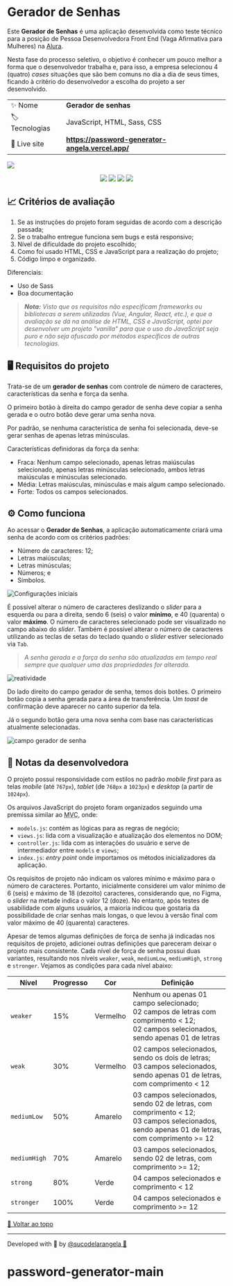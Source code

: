 <div id='top'>

# Gerador de Senhas

</div>

Este **Gerador de Senhas** é uma aplicação desenvolvida como teste técnico para a posição de Pessoa Desenvolvedora Front End (Vaga Afirmativa para Mulheres) na [Alura](https://www.alura.com.br).

Nesta fase do processo seletivo, o objetivo é conhecer um pouco melhor a forma que o desenvolvedor trabalha e, para isso, a empresa selecionou 4 (quatro) _cases_ situações que são bem comuns no dia a dia de seus times, ficando à critério do desenvolvedor a escolha do projeto a ser desenvolvido.

<!-- prettier-ignore -->
|  |  |
| - | - |
| ✨ Nome       | **Gerador de senhas** |
| 🏷️ Tecnologias | JavaScript, HTML, Sass, CSS |
| 🚀 Live site         | **https://password-generator-angela.vercel.app/** |

![](./assets/img/og-image.png)

<div align="center">
  <img src="https://img.shields.io/badge/javascript-f7e025?style=for-the-badge&logo=javascript&logoColor=000">
  <img src="https://img.shields.io/badge/html-e5532d?style=for-the-badge&logo=html5&logoColor=fff">
  <img src="https://img.shields.io/badge/sass-dd6697?style=for-the-badge&logo=sass&logoColor=fff">
  <img src="https://img.shields.io/badge/css-137bc4?style=for-the-badge&logo=css3&logoColor=fff">
</div>

## 📈 Critérios de avaliação

1. Se as instruções do projeto foram seguidas de acordo com a descrição passada;
2. Se o trabalho entregue funciona sem bugs e está responsivo;
3. Nível de dificuldade do projeto escolhido;
4. Como foi usado HTML, CSS e JavaScript para a realização do projeto;
5. Código limpo e organizado.

Diferenciais:

- Uso de Sass
- Boa documentação

> _**Nota:** Visto que os requisitos não especificam frameworks ou bibliotecas a serem utilizadas (Vue, Angular, React, etc.), e que a avaliação se dá na análise de HTML, CSS e JavaScript, optei por desenvolver um projeto "vanilla" para que o uso do JavaScript seja puro e não seja ofuscado por métodos específicos de outras tecnologias._

## 🖥️ Requisitos do projeto

Trata-se de um **gerador de senhas** com controle de número de caracteres, características da senha e força da senha.

O primeiro botão à direita do campo gerador de senha deve copiar a senha gerada e o outro botão deve gerar uma senha nova.

Por padrão, se nenhuma característica de senha foi selecionada, deve-se gerar senhas de apenas letras minúsculas.

Características definidoras da força da senha:

- Fraca: Nenhum campo selecionado, apenas letras maiúsculas selecionado, apenas
  letras minúsculas selecionado, ambos letras maiúsculas e minúsculas selecionado.
- Média: Letras maiúsculas, minúsculas e mais algum campo selecionado.
- Forte: Todos os campos selecionados.

## ⚙️ Como funciona

Ao acessar o **Gerador de Senhas**, a aplicação automaticamente criará uma senha de acordo com os critérios padrões:

- Número de caracteres: 12;
- Letras maiúsculas;
- Letras minúsculas;
- Números; e
- Símbolos.

![Configurações iniciais](./assets/img/initial-setup.png)

É possível alterar o número de caracteres deslizando o _slider_ para a esquerda ou para a direita, sendo 6 (seis) o valor **mínimo**, e 40 (quarenta) o valor **máximo**. O número de caracteres selecionado pode ser visualizado no campo abaixo do _slider_. Também é possível alterar o número de caracteres utilizando as teclas de setas do teclado quando o _slider_ estiver selecionado via `Tab`.

> _A senha gerada e a força da senha são atualizadas em tempo real sempre que qualquer uma das propriedades for alterada._

![reatividade](./assets/img/generator.gif)

Do lado direito do campo gerador de senha, temos dois botões. O primeiro botão copia a senha gerada para a área de transferência. Um _toast_ de confirmação deve aparecer no canto superior da tela.

Já o segundo botão gera uma nova senha com base nas características atualmente selecionadas.

![campo gerador de senha](./assets/img/password-field.png)

## 📝 Notas da desenvolvedora

O projeto possui responsividade com estilos no padrão _mobile first_ para as telas _mobile_ (até `767px`), _tablet_ (de `768px` a `1023px`) e _desktop_ (a partir de `1024px`).

Os arquivos JavaScript do projeto foram organizados seguindo uma premissa similar ao <abbr title="Model View Controller">MVC</abbr>, onde:

- `models.js`: contém as lógicas para as regras de negócio;
- `views.js`: lida com a visualização e atualização dos elementos no DOM;
- `controller.js`: lida com as interações do usuário e serve de intermediador entre `models` e `views`;
- `index.js`: _entry point_ onde importamos os métodos inicializadores da aplicação.

Os requisitos de projeto não indicam os valores mínimo e máximo para o número de caracteres. Portanto, inicialmente considerei um valor mínimo de 6 (seis) e máximo de 18 (dezoito) caracteres, considerando que, no Figma, o _slider_ na metade indica o valor 12 (doze). No entanto, após testes de usabilidade com alguns usuários, a maioria indicou que gostaria da possibilidade de criar senhas mais longas, o que levou à versão final com valor máximo de 40 (quarenta) caracteres.

Apesar de temos algumas definições de força de senha já indicadas nos requisitos de projeto, adicionei outras definições que pareceram deixar o projeto mais consistente. Cada nível de força de senha possui duas variantes, resultando nos níveis `weaker`, `weak`, `mediumLow`, `mediumHigh`, `strong` e `stronger`. Vejamos as condições para cada nível abaixo:

<!-- prettier-ignore -->
| Nível | Progresso | Cor | Definição |
| - | - | - | - |
| `weaker` | 15% | Vermelho | Nenhum ou apenas 01 campo selecionado; <br> 02 campos de letras com comprimento < 12; <br> 02 campos selecionados, sendo apenas 01 de letras |
| `weak` | 30% | Vermelho | 02 campos selecionados, sendo os dois de letras; <br> 03 campos selecionados, sendo apenas 01 de letras, com comprimento < 12 |
| `mediumLow` | 50% | Amarelo | 03 campos selecionados, sendo 02 de letras, com comprimento < 12; <br> 03 campos selecionados, sendo apenas 01 de letras, com comprimento >= 12 |
| `mediumHigh` | 70% | Amarelo | 03 campos selecionados, sendo 02 de letras, com comprimento >= 12;  |
| `strong` | 80% | Verde | 04 campos selecionados e comprimento < 12 |
| `stronger` | 100% | Verde | 04 campos selecionados e comprimento >= 12 |

<a href='#top'>🔼 Voltar ao topo</a>

---

Developed with 🧡 by [@sucodelarangela 🍊](https://angelacaldas.netlify.app)
# password-generator-main
